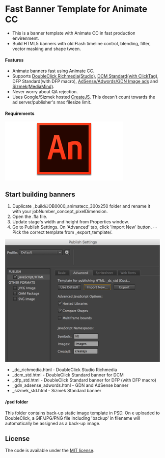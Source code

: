 Fast Banner Template for Animate CC
=======================



* This is a banner template with Animate CC in fast production envirenment.
* Build HTML5 banners with old Flash timeline control, blending, filter, vector masking and shape tween.

#### Features

* Animate banners fast using Animate CC.
* Supports [DoubleClick Richmedia(Studio)](https://support.google.com/richmedia/answer/2672545), [DCM Standard(with ClickTag)](https://support.google.com/richmedia/answer/6279525?hl=en), DFP Standard(with DFP macro), [AdSense/Adwords/GDN Image ads](https://support.google.com/adwordspolicy/answer/176108?hl=en-AU) and [Sizmek(MediaMind)](https://www.sizmek.com/html5-guides/).
* Never worry about QA rejection.
* Uses Google/Sizmek hosted [CreateJS](http://www.createjs.com/). This doesn't count towards the ad server/publisher's max filesize limit.

#### Requirements

[![Adobe Animate CC](etc/animatecc.png)](http://www.adobe.com/au/products/animate.html)


Start building banners
---------------------------------------
1. Duplicate _build/JOB0000_animatecc_300x250 folder and rename it with your jobNumber_concept_pixelDimension.
2. Open the .fla file. 
3. Update stage's width and height from Properties window.
4. Go to Publish Settings. On 'Advanced' tab, click 'Import New' button.
⋅⋅⋅ Pick the correct template from _export_template/.

![Animate CC](etc/animatecc_publish.png)

* _dc_richmedia.html - DoubleClick Studio Richmedia
* _dcm_std.html - DoubleClick Standard banner for DCM
* _dfp_std.html - DoubleClick Standard banner for DFP (with DFP macro)
* _gdn_adsense_adwords.html - GDN and AdSense banner
* _sizmek_std.html - Sizmek Standard banner


#### /psd folder
This folder contains back-up static image template in PSD. 
On e uploaded to DoubleClick, a GIF/JPG/PNG file including 'backup' in filename will automatically be assigned as a back-up image.

License
---------------------------------------

The code is available under the [MIT license](LICENSE.md).
